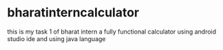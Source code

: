 # bharatinterncalculator
 this is my task 1 of bharat intern a fully functional calculator using android studio ide and using java language
